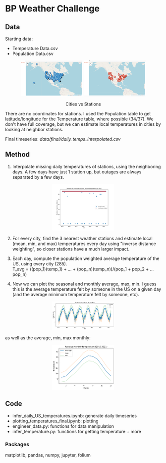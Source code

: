 # BP Weather Challenge

## Data
Starting data:
- Temperature Data.csv
- Population Data.csv
<p align="center">
<img src="plots/City_positions.png" width="200" title="Cities">
<img src="plots/Station_positions.png" width="200" title="Stations">
</p>
<p align="center">
Cities vs Stations
</p>



There are no coordinates for stations. I used the Population table to get latitude/longitude for the Temperature table, where possible (34/37). We don't have full coverage, but we can estimate local temperatures in cities by looking at neighbor stations.


Final timeseries: *data/final/daily_temps_interpolated.csv*

## Method
1) Interpolate missing daily temperatures of stations, using the neighboring days. A few days have just 1 station up, but outages are always separated by a few days.
<p align="center">

<img src="plots/operating_stations_after_interpolation.png" width="200" title="hover text">
</p>

2) For every city, find the 3 nearest weather stations and estimate local (mean, min, and max) temperatures every day using "inverse distance weighting", so closer stations have a much larger impact.

3) Each day, compute the population weighted average temperature of the US, using every city (285).  
T_avg = ((pop_1)(temp_1) + ... + (pop_n)(temp_n))/(pop_1 + pop_2 + ... pop_n)


4) Now we can plot the seasonal and monthly average, max, min. I guess this is the average temperature felt by someone in the US on a given day (and the average minimum temperature felt by someone, etc).
<p align="center">

<img src="plots/population-weighted_mean_temperatures_US_2015-2021.png" width="200" title="hover text">
</p>

as well as the average, min, max monthly:
<p align="center">

<img src="plots/monthly_temperatures.png" width="200" title="hover text">
</p>


## Code
- infer_daily_US_temperatures.ipynb: generate daily timeseries
- plotting_temperatures_final.ipynb: plotting
- engineer_data.py: functions for data manipulation
- infer_temperature.py: functions for getting temperature + more

### Packages
matplotlib, pandas, numpy, jupyter, folium